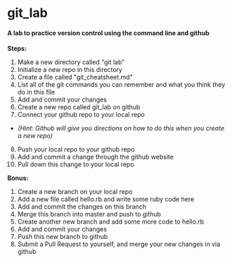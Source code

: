 git_lab
=======

#### A lab to practice version control using the command line and github

**Steps:**

1. Make a new directory called "git lab"
2. Initialize a new repo in this directory
3. Create a file called "git_cheatsheet.md"
4. List all of the git commands you can remember and what you think they do in this file
5. Add and commit your changes
6. Create a new repo called git_lab on github
7. Connect your github repo to your local repo
  - *(Hint: Github will give you directions on how to do this when you create a new repo)*
8. Push your local repo to your github repo
9. Add and commit a change through the github website
10. Pull down this change to your local repo

**Bonus:**

1. Create a new branch on your local repo
2. Add a new file called hello.rb and write some ruby code here
3. Add and commit the changes on this branch
4. Merge this branch into master and push to github
5. Create another new branch and add some more code to hello.rb
6. Add and commit your changes
7. Push this new branch to github
8. Submit a Pull Request to yourself, and merge your new changes in via github
